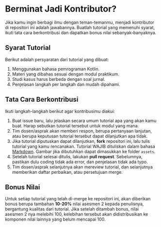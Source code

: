 # Berminat Jadi Kontributor?

Jika kamu ingin berbagi ilmu dengan teman-temanmu, menjadi kontributor di repositori ini adalah jawabannya. Buatlah tutorial yang memenuhi syarat, ikuti tata cara berkontribusi dan dapatkan bonus nilai sebanyak-banyaknya.

## Syarat Tutorial
Berikut adalah persyaratan dari tutorial yang dibuat:
1. Menggunakan bahasa pemrograman Kotlin.
2. Materi yang dibahas sesuai dengan modul praktikum.
3. Studi kasus harus berbeda dengan soal jurnal.
4. Penjelasan langkah per langkah dan mudah dipahami.

## Tata Cara Berkontribusi
Ikuti langkah-langkah berikut agar kontribusimu diakui:
1. Buat issue baru, lalu jelaskan secara umum tutorial apa yang akan kamu buat. Harap sebutkan tutorial tersebut untuk modul yang mana.
2. Tim dosen/asprak akan memberi respon, berupa pertanyaan lanjutan, atau berupa keputusan tutorial tersebut dapat dilanjutkan apa tidak.
3. Jika tutorial diputuskan dapat dilanjutkan, **fork** repositori ini, lalu tulis tutorial yang kamu rencanakan. Tutorial WAJIB dituliskan dalam bahasa [Markdown](https://guides.github.com/features/mastering-markdown/). Gambar jika dibutuhkan dapat dimasukkan ke folder `assets`.
4. Setelah tutorial selesai ditulis, lakukan **pull request**. Sebelumnya, pastikan dulu coding tidak ada error, dan penjelasan tidak ada typo.
5. Tim dosen/asprak selanjutnya akan mereview tutorial, dan selanjutnya memberikan daftar perbaikan, atau persetujuan merge.

## Bonus Nilai
Untuk setiap tutorial yang telah di-merge ke repositori ini, akan diberikan bonus berupa tambahan **10-20%** nilai asesmen 2 kepada penulisnya, bergantung kualitas dari tutorial. Jika setelah ditambah bonus, nilai asesmen 2 nya melebihi 100, kelebihan tersebut akan didistribusikan ke komponen nilai lainnya yang belum mencapai 100.

